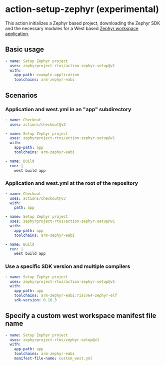 # action-setup-zephyr (experimental)

This action initializes a Zephyr based project, downloading the Zephyr SDK and
the necessary modules for a West based [Zephyr workspace application][1].

## Basic usage

```yaml
- name: Setup Zephyr project
  uses: zephyrproject-rtos/action-zephyr-setup@v1
  with:
    app-path: example-application
    toolchains: arm-zephyr-eabi
```

## Scenarios

### Application and west.yml in an "app" subdirectory

```yaml
- name: Checkout
  uses: actions/checkout@v3

- name: Setup Zephyr project
  uses: zephyrproject-rtos/action-zephyr-setup@v1
  with:
    app-path: app
    toolchains: arm-zephyr-eabi

- name: Build
  run: |
    west build app
```

### Application and west.yml at the root of the repository

```yaml
- name: Checkout
  uses: actions/checkout@v3
  with:
    path: app

- name: Setup Zephyr project
  uses: zephyrproject-rtos/action-zephyr-setup@v1
  with:
    app-path: app
    toolchains: arm-zephyr-eabi

- name: Build
  run: |
    west build app
```

### Use a specific SDK version and multiple compilers

```yaml
- name: Setup Zephyr project
  uses: zephyrproject-rtos/action-zephyr-setup@v1
  with:
    app-path: app
    toolchains: arm-zephyr-eabi:riscv64-zephyr-elf
    sdk-version: 0.16.3
```

## Specify a custom west workspace manifest file name

```yaml
- name: Setup Zephyr project
  uses: zephyrproject-rtos/zephyr-setup@v1
  with:
    app-path: app
    toolchains: arm-zephyr-eabi
    manifest-file-name: custom_west.yml
```

[1]: https://docs.zephyrproject.org/latest/develop/application/index.html#zephyr-workspace-app
